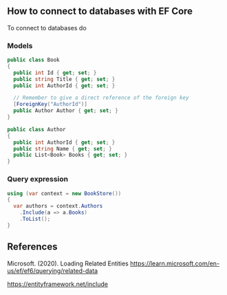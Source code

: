 ## How to connect to databases with EF Core
To connect to databases do

### Models
```cs
public class Book
{
  public int Id { get; set; }
  public string Title { get; set; }
  public int AuthorId { get; set; }

  // Remember to give a direct reference of the foreign key
  [ForeignKey("AuthorId")]
  public Author Author { get; set; }
}

public class Author
{
  public int AuthorId { get; set; }
  public string Name { get; set; }
  public List<Book> Books { get; set; }
}
```

### Query expression
```cs
using (var context = new BookStore())
{
  var authors = context.Authors
    .Include(a => a.Books)
    .ToList();
}
```

## References
Microsoft. (2020). Loading Related Entities
  https://learn.microsoft.com/en-us/ef/ef6/querying/related-data

https://entityframework.net/include